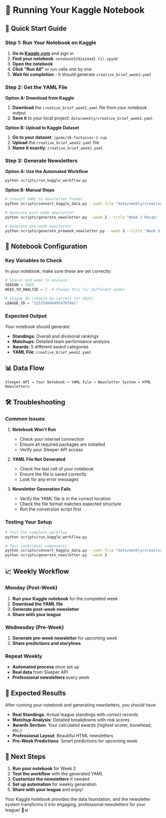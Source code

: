 # 🏈 Running Your Kaggle Notebook

## 🚀 **Quick Start Guide**

### **Step 1: Run Your Notebook on Kaggle**

1. **Go to [Kaggle.com](https://kaggle.com)** and sign in
2. **Find your notebook**: `notebook5292a14ad1 (1).ipynb`
3. **Open the notebook**
4. **Click "Run All"** or run cells one by one
5. **Wait for completion** - it should generate `creative_brief_week2.yaml`

### **Step 2: Get the YAML File**

**Option A: Download from Kaggle**
1. **Download** the `creative_brief_week2.yaml` file from your notebook output
2. **Save it** to your local project: `data/weekly/creative_brief_week2.yaml`

**Option B: Upload to Kaggle Dataset**
1. **Go to your dataset**: `jgade/16-fantasies-1-cup`
2. **Upload** the `creative_brief_week2.yaml` file
3. **Name it exactly**: `creative_brief_week2.yaml`

### **Step 3: Generate Newsletters**

**Option A: Use the Automated Workflow**
```bash
python scripts/run_kaggle_workflow.py
```

**Option B: Manual Steps**
```bash
# Convert YAML to newsletter format
python scripts/convert_kaggle_data.py --yaml-file "data/weekly/creative_brief_week2.yaml" --week 2

# Generate post-week newsletter
python scripts/generate_newsletter.py --week 2 --title "Week 2 Recap"

# Generate pre-week newsletter
python scripts/generate_preweek_newsletter.py --week 3 --title "Week 3 Preview"
```

## 🔧 **Notebook Configuration**

### **Key Variables to Check**
In your notebook, make sure these are set correctly:

```python
# Season and week to analyze
SEASON = 2025
WEEK_TO_ANALYZE = 2  # Change this for different weeks

# League ID (should be correct for 2025)
LEAGUE_ID = "1253588484954787841"
```

### **Expected Output**
Your notebook should generate:
- **Standings**: Overall and divisional rankings
- **Matchups**: Detailed team performance analysis
- **Awards**: 5 different award categories
- **YAML File**: `creative_brief_week2.yaml`

## 📊 **Data Flow**

```
Sleeper API → Your Notebook → YAML File → Newsletter System → HTML Newsletters
```

## 🛠️ **Troubleshooting**

### **Common Issues**

1. **Notebook Won't Run**
   - Check your internet connection
   - Ensure all required packages are installed
   - Verify your Sleeper API access

2. **YAML File Not Generated**
   - Check the last cell of your notebook
   - Ensure the file is saved correctly
   - Look for any error messages

3. **Newsletter Generation Fails**
   - Verify the YAML file is in the correct location
   - Check the file format matches expected structure
   - Run the conversion script first

### **Testing Your Setup**

```bash
# Test the complete workflow
python scripts/run_kaggle_workflow.py

# Test individual components
python scripts/convert_kaggle_data.py --yaml-file "data/weekly/creative_brief_week2.yaml" --week 2
python scripts/generate_newsletter.py --week 2
```

## 📈 **Weekly Workflow**

### **Monday (Post-Week)**
1. **Run your Kaggle notebook** for the completed week
2. **Download the YAML file**
3. **Generate post-week newsletter**
4. **Share with your league**

### **Wednesday (Pre-Week)**
1. **Generate pre-week newsletter** for upcoming week
2. **Share predictions and storylines**

### **Repeat Weekly**
- **Automated process** once set up
- **Real data** from Sleeper API
- **Professional newsletters** every week

## 🎯 **Expected Results**

After running your notebook and generating newsletters, you should have:

- **Real Standings**: Actual league standings with correct records
- **Matchup Analysis**: Detailed breakdowns with real scores
- **Awards Section**: Your calculated awards (highest scorer, bonehead, etc.)
- **Professional Layout**: Beautiful HTML newsletters
- **Pre-Week Predictions**: Smart predictions for upcoming week

## 🚀 **Next Steps**

1. **Run your notebook** for Week 2
2. **Test the workflow** with the generated YAML
3. **Customize the newsletters** if needed
4. **Set up automation** for weekly generation
5. **Share with your league** and enjoy!

Your Kaggle notebook provides the data foundation, and the newsletter system transforms it into engaging, professional newsletters for your league! 🏈📊


